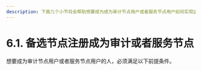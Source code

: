 ```yaml
---
description: 下面几个小节将会帮助想要成为成为审计节点用户或者服务节点用户如何实现这一目标。
---
```


# 6.1. 备选节点注册成为审计或者服务节点

想要成为审计节点用户或者服务节点用户的人，必须满足以下前提条件。
